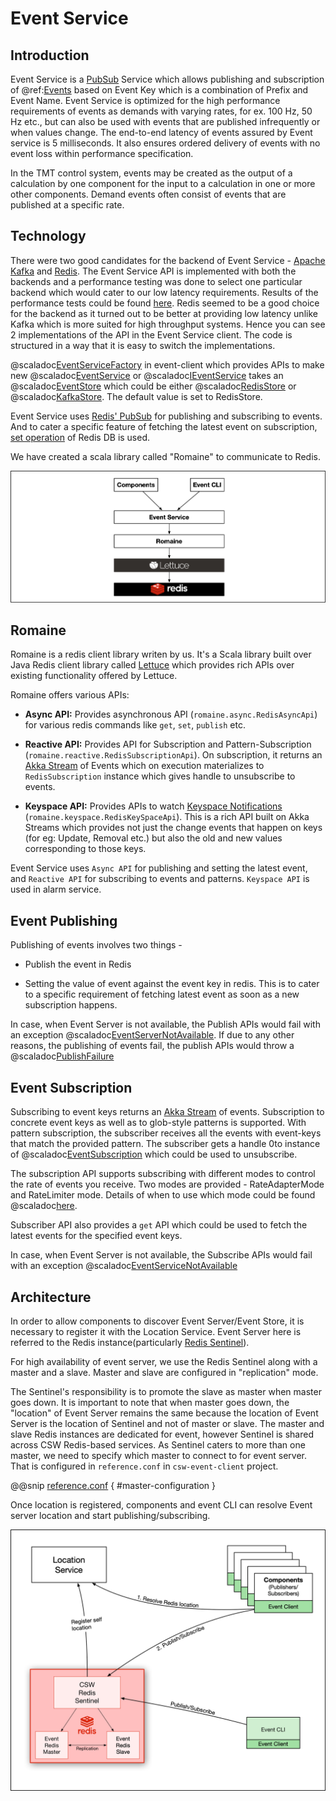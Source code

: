 # Event Service

## Introduction

Event Service is a [PubSub](https://en.wikipedia.org/wiki/Publish%E2%80%93subscribe_pattern) Service which allows publishing and subscription of 
@ref:[Events](./../../messages/events.md) based on Event Key which is a combination of Prefix and Event Name. 
Event Service is optimized for the high performance requirements of events as demands with varying rates, for ex. 100 Hz, 50 Hz etc., but
can also be used with events that are published infrequently or when values change.
The end-to-end latency of events assured by Event service is 5 milliseconds. It also ensures ordered delivery of events with no event loss within performance specification. 

In the TMT control system, events may be created as the output of a calculation by one component for the input to a calculation in 
one or more other components. Demand events often consist of events that are published at a specific rate.

## Technology

There were two good candidates for the backend of Event Service - [Apache Kafka](https://kafka.apache.org/) and [Redis](https://redis.io/). 
The Event Service API is implemented with both the backends and a performance testing was done to select one particular backend 
which would cater to our low latency requirements. Results of the performance tests could be found 
[here](https://tmt-project.atlassian.net/wiki/spaces/DEOPSCSW/pages/191791210/Event+Service+Raw+Performance+Results+Results+May+Change).
Redis seemed to be a good choice for the backend as it turned out to be better at providing low latency 
unlike Kafka which is more suited for high throughput systems.
Hence you can see 2 implementations of the API in the Event Service client. The code is structured in a way that it is easy to switch the implementations.

@scaladoc[EventServiceFactory](csw.event.client.EventServiceFactory) in event-client which provides APIs to make new 
@scaladoc[EventService](csw.event.api.scaladsl.EventService) or @scaladoc[IEventService](csw.event.api.javadsl.IEventService)
takes an @scaladoc[EventStore](csw.event.client.models.EventStore) which could be either @scaladoc[RedisStore](csw.event.client.models.EventStores.RedisStore) or
@scaladoc[KafkaStore](csw.event.client.models.EventStores.KafkaStore). The default value is set to RedisStore.
 
Event Service uses [Redis' PubSub](https://redis.io/topics/pubsub) for publishing and subscribing to events.
And to cater a specific feature of fetching the latest event on subscription, [set operation](https://redis.io/commands/set) of Redis DB is used.

We have created a scala library called "Romaine" to communicate to Redis.

![Event Dependencies](event-layers.png)

## Romaine

Romaine is a redis client library writen by us. It's a Scala library built over Java Redis client library called [Lettuce](https://lettuce.io/) which provides rich APIs over existing functionality offered by Lettuce. 

Romaine offers various APIs:


* **Async API:** Provides asynchronous API (`romaine.async.RedisAsyncApi`) for various redis commands like `get`, `set`, `publish` etc.  


* **Reactive API:** Provides API for Subscription and Pattern-Subscription (`romaine.reactive.RedisSubscriptionApi`).
On subscription, it returns an [Akka Stream](https://doc.akka.io/docs/akka/current/stream/index.html) of Events which on execution materializes to `RedisSubscription` instance which gives handle to unsubscribe to events.


* **Keyspace API:** Provides APIs to watch [Keyspace Notifications](https://redis.io/topics/notifications) (`romaine.keyspace.RedisKeySpaceApi`).
This is a rich API built on Akka Streams which provides not just the change events that happen on keys (for eg: Update, Removal etc.) but also the old and new values corresponding to those keys.  

Event Service uses `Async API` for publishing and setting the latest event, and `Reactive API` for subscribing to events and patterns.
`Keyspace API` is used in alarm service.

## Event Publishing

Publishing of events involves two things -

* Publish the event in Redis

* Setting the value of event against the event key in redis. This is to cater to a specific requirement of fetching latest event as soon as a new subscription happens.

In case, when Event Server is not available, the Publish APIs would fail with an exception @scaladoc[EventServerNotAvailable](csw.event.api.exceptions.EventServerNotAvailable).
If due to any other reasons, the publishing of events fail, the publish APIs would throw a @scaladoc[PublishFailure](csw.event.api.exceptions.PublishFailure)

## Event Subscription

Subscribing to event keys returns an [Akka Stream](https://doc.akka.io/docs/akka/current/stream/index.html) of events. Subscription to concrete event keys as well as to glob-style patterns is supported.
With pattern subscription, the subscriber receives all the events with event-keys that match the provided pattern. The subscriber gets a handle 0to instance of @scaladoc[EventSubscription](csw.event.api.scaladsl.EventSubscription) which could be used to unsubscribe.  

The subscription API supports subscribing with different modes to control the rate of events you receive. Two modes are provided - RateAdapterMode and RateLimiter mode. Details of when to use which mode could be found @scaladoc[here](csw/event/api/scaladsl/SubscriptionMode).

Subscriber API also provides a `get` API which could be used to fetch the latest events for the specified event keys.

In case, when Event Server is not available, the Subscribe APIs would fail with an exception @scaladoc[EventServiceNotAvailable](csw.event.api.exceptions.EventServiceNotAvailable)

## Architecture

In order to allow components to discover Event Server/Event Store, it is necessary to register it with the Location Service.
Event Server here is referred to the Redis instance(particularly [Redis Sentinel](https://redis.io/topics/sentinel)).

For high availability of event server, we use the Redis Sentinel along with a master and a slave. Master and slave are configured in "replication" mode.

The Sentinel's responsibility is to promote the slave as master when master goes down. It is important to note that when master
goes down, the "location" of Event Server remains the same because the location of Event Server is the location of Sentinel and not of master or slave.
The master and slave Redis instances are dedicated for event, however Sentinel is shared across CSW Redis-based services. 
As Sentinel caters to more than one master, we need to specify which master to connect to for event server.
That is configured in `reference.conf` in `csw-event-client` project. 

@@snip [reference.conf](../../../../../csw-event/csw-event-client/src/main/resources/reference.conf) { #master-configuration }
 

Once location is registered, components and event CLI can resolve Event server location and start publishing/subscribing. 

![architecture](architecture.png)